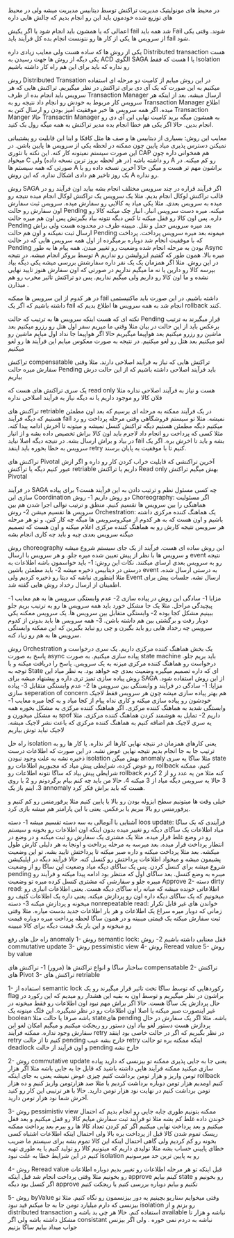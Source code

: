 در محیط های مونولیتیک مدیریت تراکنش توسط دیتابیس مدیریت میشه ولی در محیط های توزیع شده خودمون باید این رو انجام بدیم که چالش هایی داره 

اعمالی که یا همشون باید انجام شود یا اگر یکیش fail شد همه باید Fail شوند. 
وقتی یکی از سرویس ها یکی از کار ها رو نتونست انجام بده کل فرآیند باید fail شود. 

یکی از روش ها که ساده هست ولی معایب زیادی داره Distributed transaction هست 
یکی دیگه از روش ها جهت رسیدن به ACD الگوی SAGA هست که فقط I یا Isolation رو نداره که باید برای این هم راه کار داشته باشیم 

روش Distributed Transation
در این روش میایم از کامیت دو مرحله ای استفاده میکنیم به این صورت که یک آی دی برای تراکنش در نظر میگیریم. تراکنش هایی که هر سرویس باید انجام بده از طرف Transaction Manager ارسال میشه. بعد از اینکه هر سرویس کار مربوط به خودش رو انجام داد نتیجه رو به Transaction Manager اطلاع میده. اگر همه سرویس ها خبر موفقیت آمیز بودن رو ارسال کنن به Transaction Manger حالا Transactin Manager به همشون میگه برید کامیت نهایی این آی دی رو انجام بدین. حالا اگر یکی هم خطا انجام بده مدیر تراکنش به همه میگه رول بک کنید. 

معایب این روش:
بسیاری از دیتابیس ها و صف ها مثل کافکا و اینا این قابلیت رو پشتیبانی نمیکنن
دسترس پذیری میاد پایین چون ممکنه در لحظه یکی از سرویس ها پایین باشن. در این صورت سیستم نمیتونه کار کنه. این نکته با تئوری CAP هم همخوانی داره چون میخواد C رو داشته باشه (در هر لحظه بروز ترین نسخه داده) ولی A رو کم میکنه. در صورتی که همه سیستم ها A براشون مهم تر هست و میگن حالا آخرین نسخه داده رو با یک روز تاخیر هم دادی اشکال نداره. که این روش A رو نداره. 


روش SAGA
اگر فرآیند قراره در چند سرویس مختلف انجام بشه بیاید اون فرآیند رو در قالب تراکنش لوکال انجام بدیم. مثلا یک سرویس یک تراکنش لوکال انجام میده نتیجه رو میده به سرویس بعدی. مثلا یکی میاد یه کالایی رو سفارش میده. سرویس ثبت سفارش اون سفارش رو حالت Pending میکنه. میره دست سرویس انبار. انبار چک میکنه کالا رو داره. پس اون کالا رو قفل میکنه تا کس دیگه نتونه بیاد بگیرتش پس اون هم میره حالت Pending بعد میره سرویس حمل و نقل. میبینه طرف در محدوده هست ولی براش ارسال ثبت نمیکنه و اون هم حالت Pending میمونه بعد میره سرویس پرداخت. پرداخت که با موفقیت انجام شد دوباره برمیگرده از اول همه سرویس هایی که در حالت Pending بودن به مرحله انجام شده وضعیت رو تغییر میدن. 
همه پیام ها به طور Async توسط بروکر انجام میشه. در نتیجه A میره بالا. 
همون طور که گفتیم ایزولیشن رو نداریم در این روش. مثلا اگر همزمان یک یک نفر داره سفارشش بررسی میشه یکی دیگه بیاد بپرسه کالا رو دارین یا نه ما میگیم نداریم در صورتی که اون سفارش هنوز تایید نهایی نشده و ما اون کالا رو داریم ولی میگیم نداریم. پس دو تراکنش تاثیر مخرب رو هم میذارن .

در هر کدوم از این سرویس ها ممکنه fail داشته باشیم. در این صورت باید ماکنیستمی داشته باشیم که اگر یک fail انجام شد به همه سرویس ها اطلاع بدیم که rollback کنند. 

نکته ای که هست اینکه سرویس ها به ترتیب که حالت Pending قرار میگیرند به ترتیب برعکس باید از این حالت در بیان مثلا وقتی ما میریم سفر اول هتل رو رزرو میکنیم بعد ماشین رو رزرو میکنیم بعد هواپیما میگیریم حالا اگر هواپیما جا نداد اول میایم ماشین رو لغو میکنیم بعد هتل رو لغو میکنیم. در نتیجه به صورت معکوس میایم این فرآیند ها رو لغو میکنیم


تراکنش compensatable
تراکنش هایی که نیاز به فرآیند اصلاحی دارند. مثلا وقتی سفارش میره حالت Pending باید فرآیند اصلاحی داشته باشیم که از این حالت درش بیاریم

یک سری تراکنش های هست که read only هست و نیاز به فرآیند اصلاحی نداره مثلا فلان کالا رو موجود داریم یا نه دیگه نیاز به فرآیند اصلاحی نداره 


تراکنش های retriable
در یک فرآیند ممکنه به مرحله ای برسیم که بعد اون مطمئن هستیم که دیگه فرآیند fail نمیشه. مثلا تو سیستم فروشگاهی وقتی مرحله پرداخت رو رد میکنیم دیگه مطمئن هستیم دیگه تراکنش کنسل نمیشه و میتونه تا آخرش ادامه پیدا کنه. مثلا کسی که پرداخت رو انجام داد لاجرم باید اون کالا براش تخصیص داده بشه و از انبار در بیاد و براش ارسال بشه. در نتیجه دیگه اصلا نباید fail بشه و باید تا اخرش بره. اگر یک سرویس به خطا بخوره باید اینقد retry کنیم تا با موفقیت به پایان برسند. 

تراکنش های Pivotal
آخرین تراکنشی که قابلیت خراب کردن کار رو داره و اگر ازش عبور کنیم دیگه یا تراکنش retriable داریم یا تراکنش Read only بهش میگیم تراکنش Pivotal 



در فرآیند SAGA چه کسی مسئول نظم و ترتیب دادن به این فرآیند هست؟
برای پیاده سازی این Coordination دو روش داریم 
1- روش Choreography: اگر مسئولیت هماهنگی را بین سرویس ها تقسیم کنیم. منطق و ترتیب توالی اجرا شدن هم بین سرویس ها تقسیم میشن
2- روش Orchestration: یک هماهنگ کننده مرکزی داشته باشیم و اون هست که به هر کدوم از میکروسرویس ها میگه چه کار کنن. و تو هر مرحله هر سرویس نتیجه کارش رو به هماهنگ کننده مرکزی اعلام میکنه و اون هست که تصمیم میگنه سرویس بعدی چیه و باید چه کاری انجام بشه


روش choreography 
این روش ساده ای هست. فرآیند از یک جای سیستم شروع میشه و سرویس ها با نظر از پیش تعیین شده میره جلو. و هر سرویس با ارسال event نتیجه رو به سرویس بعدی ارسای میکنند. 
نکات این روش:
1- باید حواسمون باشه اطلاعات به درستی در دیتابیس ذخیره میشه
2- باید مطمئن باشین event به درستی ارسال شده. مثلا اینطوری نباشه که دیتا رو ذخیره کردیم ولی Event ارسال نشه. جلسات پیش برای اطمینان از ارسال رخداد روش هایی گفته شد. 

مزایا
1- سادگی این روش در پیاده سازی
2- عدم وابستگی سرویس ها به هم
معایب
1- پیچیدگی مراحل. مثلا یک جا مشکل خورد باید همه سرویس ها رو به ترتیب بریم جلو ببینیم مشکل کجا بوده
2- وابستگی متقابل بین سرویس ها. یک سرویس ممکنه یکی دوبار رفت و برگشتی بین هم داشته باشن. 
3- همه سرویس ها باید بدونن از کدوم سرویس چه رخداد هایی رو باید بگیرن و چی رو نباید بگیرین که این ممکنه وابستگی سرویس ها به هم رو زیاد کنه. 



روش Orchestration
یک بخش هماهنگ کننده مرکزی داریم. یک سری درخواست و پاسخ به صورت async پیاده سازی میکنیم. به صورت state machine باید بریم جلو. درخواست رو هماهنگ کننده مرکزی میزنه به یک سرویس. پاسخ را دریافت میکنه و با توجه به State ای که داره تصمیم میگیره وضعیت بعدی چه خواهد بود. 
به نظر میاد این روش پیاده سازی تمیز تری داره و پیشنهاد میشه برای SAGA از این روش استفاده شود. 
مزایا:
1- سادگی در فرآیند و وابستگی بین سرویس ها
2- عدم وابستگی متقابل
3- پیاده سازی seperation of concern هم بهتر پیاده سازی میشه چون هر سرویس فقط لاجیک خودشون رو پیاده سازی میکنه و کاری نداه پیام از کجا میاد و به کجا میره 
معایب
1- وابستگی شدید به هماهنگ کننده مرکزی. اگر هماهنگ کننده مرکزی به مشکل بخوره همه به مشکل میخورن و spof داریم
2- تمایل به هوشمند کردن هماهنگ کننده مرکزی. مثلا یه سری لاجیک هم اضافه کنیم به هماهنگ کننده مرکزی که باعث نشر لاجیک میشه. لاجیک نباید توش بیاریم 



راه حل isolation
یعنی کارهای همزمان  در نتیجه نهایی کارها اثر نذاره. یا کار ها رو به ترتیب جا به جا انجام بدیم نتیجه نهایی عوض نشه.  در این صورت که اطلاعات درست ذخیره نشه به علت وجود نبودن isolation بهش میگن anomaly
مثلا ساگا یه سری state رو عوض کرده، شرایطی پیش میاد که مجبوریم اطلاعات رو rollback کنیم، ممکنه شرایطی پیش بیاد که ساگا نتونه اطلاعات رو rollback کنه مثلا من یه عدد رو از 2 کردم 3 حالا یه سرویس دیگه میاد از 3 میکنه 4. حالا من باید چه کنم بیام برگردونم رو 2 یا روی 3. اینم باز یک annomaly هست که باید براش فکر کرد. 


خیلی وقت ها میتونیم سطح ایزوله بودن رو بالا یا پایین کنیم مثلا پرفورمنس رو کم کنیم و پرفورمنس رو بالا ببریم یا برعکس. یعنی با این پارامتر هم میشه بازی کرد. 


آشنایی با آنومالی
به سه دسته تقسیم میشه
1- دسته loos update: فرآیندی که یک ساگا میاد اطلاعات یک ساگای دیگه رو تغییر میده بدون اینکه اون اطلاعات رو بخونه و سیستم رو در وضع غلط قرار میده. مثلا یک مشتری یک سفارش رو ثبت میکنه و در وضع در انتطار پرداخت قرار میده. بعد میرسه به مرحله پرداخت و اونجا به هر دلیلی کارش طول میکشه. بعد مثلا پرداخت میکنه و داره صبر میکنه تا پرداختش تایید بشه. تو این وضعیت پشیمون میشه و میخواد اطلاعات پرداختش رو کنسل کنه. حالا فرآیند دیگه در اپلیکیشن شروع میشه برای کنسل کردن. پس یک ساگای دیگه میاد وضعیت این ساگا رو از وضعیت pending میبره به وضع کنسل. بعد ساگای اول که منتظر بود ادامه پیدا میکنه و فرآیند رو میبره جلو و سفارشی که مشتری کنسل کرده میره تو وضعیت Approve 
2- دسته dirty read: اطلاعاتی خونده میشه که میانه راه ساگای دیگه هست. یعنی اطلاعات انباری رو میخونیم که یک ساگای دیگه داره اون رو پردازش میکنه. یعنی داره یک اطلاعات کثیف رو میخونه و پردازش میکنه
3- دسته nonrepeatable read: خواندن های غیر قابل تکرار زمانی که دوبار میره سراغ یک اطلاعات و هر بار اطلاعات جدید بدست میاره. مثلا وقتی ثبت سفارش میکنه یک قیمتی میبینه و در همون ساگا لحظه پرداخت میره دوباره قیمت رو میخونه و این بار یک قیمت دیگه برای کالا میبینه


راه حل های رفع anomaly 
1- روش semantic lock: قفل معنایی داشته باشیم
2- روش  commutative update 
3- روش pessimistic view
4- روش Reread value 
5- روش by value


ساختار ساگا و انواع تراکنش ها (مرور)
1- تراکنش های compensatable
2- تراکنش های Pivot
3- تراکنش های retriable

1- استفاده از semantic lock
رکوردهایی که توسط ساگا تخت تاثیر قرار میگیرند رو یک flag براشون در نظر میگیریم و توسط اون به بقیه این هشدار رو میدیم که این رکورد در حال پردازش یک ساگا هست. حالا اگر براش مهم نبود اون اطلاعات رو فقط میخونه در غیر اینصورت صبر میکنه یا اصلا اون اطلاعات رو در نظر نمیگیره. این فلگ میتونه یک boolean باشه صرفا یا حالت مثلا stateهای pending باشه. 
مثلا اگر یک سفارش در حال پردازش هست دستور لغو بیاد اون دستور رو ریجکت میکنیم و میگیم امکان لغو این سفارش وجود نداره. 
ممکنه فرآیند retry در نظر بگیریم که اگر در حالت خاصی بود اینقد retry کنیم تا از حالت pending خارج بشه
عیب retry اینکه ممکنه بره تو حالت deadlock و اون فرآیند از حالت pending خارج نشه

2- روش commutative update
یعنی جا به جایی پذیری 
ممکنه تو بیزنسی که دارید پیاده سازی میکنید ممکنه فرآیند هایی داشته باشید که قابل جا به جایی باشه
مثلا اگر هزار تومن واریز و هزار تومن برداشت کنیم چیزی عوض نمیشه 
یعنی به جای اینکه rollback کنیم اومدیم هزار تومن دوباره برداشت کردیم 
یا مثلا صد هزارتومن واریز کنیم و ده هزار تومن برداشت کنیم در نهایت نود هزار تومن دارید. حالا با هر ترتیبی این کار رو کنید آخرش شما نود هزار تومن دارید. 


3- روش pessimistiv view
 ممکنه بتونیم طوری جابه جایی رو انجام بدیم که احتمال خوندن داده غلط کم بشه مثلا تو فرآیند ثبت سفارش میایم کالا رو قفل میکنیم و بعد قفل میکنیم و بعد پرداخت نهایی میکنیم 
 اگر کم کردن تعداد کالا ها رو ببرم بعد پرداخت ممکنه ریسک تموم شدن کالا قبل از پرداخت بره بالا ولی احتمال اینکه اطلاعات اشتباه کسی بخونه رو کم کردیم 
 ولی گاهی احتمال اینکه این کالا تموم بشه برای سیستم ما ضریب خطای پایینی حساب بشه مثلا تولیدی داریم که میتونیم کالا رو تولید کنیم یا یه طوری تهیه کنیم در این شرایط خطا به علت نبود isolation رو به پایین ترین حد میرسونیم 

4- روش Reread value
قبل اینکه تو هر مرحله اطلاعات رو تغییر بدیم دوباره  اطلاعات رو بخونیم مثلا وقتی پرداخت انجام شد قبل اینکه approve کینم بیایم state رو بخونیم و اگر کنسل بود دیگه approve نکنیم و بیایم دوباره بررسی کنیم یا ریجکت کنیم 

5- روش byValue
وقتی میخوایم سناریو بچینیم یه دور بیزنسمون رو نگاه کنیم. مثلا تو بیزنسی که دارم میلیارد تومن جا به جا میکنم قید نبود isolation رو بزنم و از distributed transaction  استفاده کنم. حالا هر چی بد باشه و available نباشه و هزار تا مشکل داشته باشه ولی اگر consistant نباشه به دردم نمی خوره . ولی اگر بیزنس جواب میداد بیایم ساگا بزنیم 

